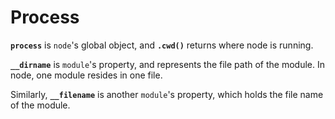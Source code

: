 # Process

**`process`** is `node`'s global object, and **`.cwd()`** returns where node is running.

**`__dirname`** is `module`'s property, and represents the file path of the module. In node, one module resides in one file.

Similarly, **`__filename`** is another `module`'s property, which holds the file name of the module.
